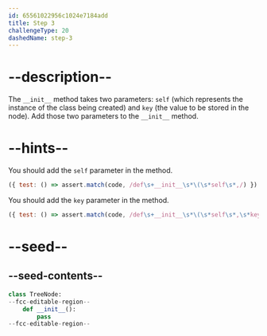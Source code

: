 ```yaml
---
id: 65561022956c1024e7184add
title: Step 3
challengeType: 20
dashedName: step-3
---
```


# --description--

The `__init__` method takes two parameters: `self` (which represents the instance of the class being created) and `key` (the value to be stored in the node). Add those two parameters to the `__init__` method.

# --hints--

You should add the `self` parameter in the method.

```js
({ test: () => assert.match(code, /def\s+__init__\s*\(\s*self\s*,/) })
```

You should add the `key` parameter in the method.

```js
({ test: () => assert.match(code, /def\s+__init__\s*\(\s*self\s*,\s*key\s*\)/) })
```

# --seed--

## --seed-contents--

```py
class TreeNode:    
--fcc-editable-region--
    def __init__():
        pass
--fcc-editable-region--
```

